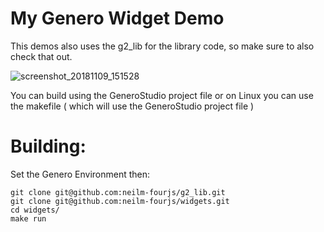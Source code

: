 # My Genero Widget Demo

This demos also uses the g2_lib for the library code, so make sure to also check that out.

![screenshot_20181109_151528](https://user-images.githubusercontent.com/16427457/48267337-62176c00-e432-11e8-994f-919206e5a433.png)

You can build using the GeneroStudio project file or on Linux you can use the makefile ( which will use the GeneroStudio project file )

# Building:
Set the Genero Environment then:
```
git clone git@github.com:neilm-fourjs/g2_lib.git
git clone git@github.com:neilm-fourjs/widgets.git
cd widgets/
make run
```

